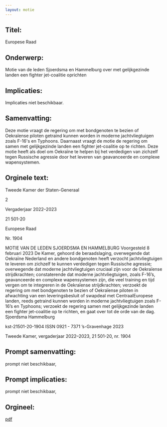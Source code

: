 ```yaml
---
layout: motie
---
```

## Titel:
Europese Raad
## Onderwerp:
Motie van de leden Sjoerdsma en Hammelburg over met gelijkgezinde landen een fighter jet-coalitie oprichten
## Implicaties:
Implicaties niet beschikbaar.
## Samenvatting:

Deze motie vraagt de regering om met bondgenoten te bezien of Oekraïense piloten getraind kunnen worden in moderne jachtvliegtuigen zoals F-16's en Typhoons. Daarnaast vraagt de motie de regering om samen met gelijkgezinde landen een fighter jet-coalitie op te richten. Deze motie heeft als doel om Oekraïne te helpen bij het verdedigen van zichzelf tegen Russische agressie door het leveren van geavanceerde en complexe wapensystemen.
## Orginele text:


Tweede Kamer der Staten-Generaal

2

Vergaderjaar 2022–2023

21 501-20

Europese Raad

Nr. 1904

MOTIE VAN DE LEDEN SJOERDSMA EN HAMMELBURG
Voorgesteld 8 februari 2023
De Kamer,
gehoord de beraadslaging,
overwegende dat Oekraïne Nederland en andere bondgenoten heeft
verzocht jachtvliegtuigen te leveren om zichzelf te kunnen verdedigen
tegen Russische agressie;
overwegende dat moderne jachtvliegtuigen cruciaal zijn voor de
Oekraïense strijdkrachten;
constaterende dat moderne jachtvliegtuigen, zoals F-16’s, geavanceerde
en complexe wapensystemen zijn, die veel training en tijd vergen om te
integreren in de Oekraïense strijdkrachten;
verzoekt de regering om met bondgenoten te bezien of Oekraïense piloten
in afwachting van een leveringsbesluit of swapdeal met CentraalEuropese landen, reeds getraind kunnen worden in moderne jachtvliegtuigen zoals F-16’s en Typhoons;
verzoekt de regering samen met gelijkgezinde landen een fighter
jet-coalitie op te richten,
en gaat over tot de orde van de dag.
Sjoerdsma
Hammelburg

kst-21501-20-1904
ISSN 0921 - 7371
’s-Gravenhage 2023

Tweede Kamer, vergaderjaar 2022–2023, 21 501-20, nr. 1904


## Prompt samenvatting:
prompt niet beschikbaar,

## Prompt implicaties:
prompt niet beschikbaar,
## Orgineel:
[pdf](https://gegevensmagazijn.tweedekamer.nl/OData/v4/2.0/Document(e091022c-805f-49e1-bf3d-a22788874a68)/resource)
